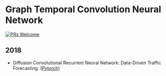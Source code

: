 # Graph Temporal Convolution Neural Network

[![PRs Welcome](https://img.shields.io/badge/PRs-welcome-brightgreen.svg?style=flat-square)](http://makeapullrequest.com)


## 2018
* Diffusion Convolutional Recurrent Neural Network: Data-Driven Traffic Forecasting. ([Pytorch](https://github.com/chnsh/DCRNN_PyTorch))
